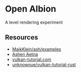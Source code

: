# Open Albion

A level rendering experiment

## Resources

- [MaikKlein/ash/examples](https://github.com/MaikKlein/ash/tree/master/examples)
- [Ashen Aetna](https://hoj-senna.github.io/ashen-aetna/)
- [vulkan-tutorial.com](https://vulkan-tutorial.com/)
- [unknownue/vulkan-tutorial-rust](https://github.com/unknownue/vulkan-tutorial-rust)